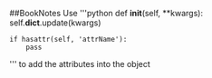 ##BookNotes
Use
'''python
def __init__(self, **kwargs):
    self.__dict__.update(kwargs)

    if hasattr(self, 'attrName'):
        pass
'''
to add the attributes into the object
